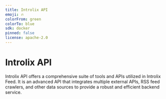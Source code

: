 ```yaml
---
title: Introlix API
emoji: 🔥
colorFrom: green
colorTo: blue
sdk: docker
pinned: false
license: apache-2.0
---
```


# Introlix API
<p>Introlix API offers a comprehensive suite of tools and APIs utilized in Introlix Feed. It is an advanced API that integrates multiple external APIs, RSS feed crawlers, and other data sources to provide a robust and efficient backend service.</p>